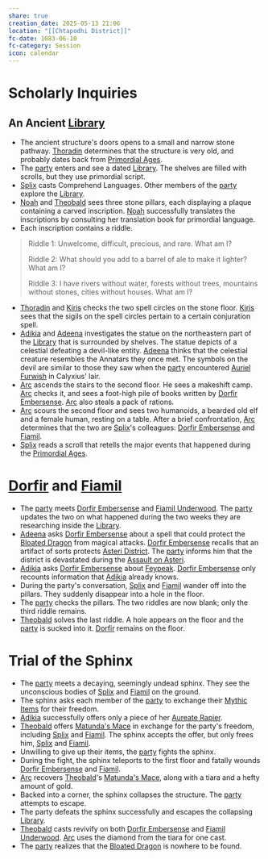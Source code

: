```yaml
---
share: true
creation_date: 2025-05-13 21:06
location: "[[Chtapodhi District]]"
fc-date: 1083-06-10
fc-category: Session
icon: calendar
---
```

# Scholarly Inquiries
## An Ancient [Library](../Locations/Buildings/Sunken%20Library.md)
- The ancient structure's doors opens to a small and narrow stone pathway. [Thoradin](../PCs/Thoradin%20Goodman.md) determines that the structure is very old, and probably dates back from [Primordial Ages](../Lore/Eons%20and%20Ages/Primordial%20Ages.md).
- The [party](../Factions/Seven%20Up....md) enters and see a dated [Library](../Locations/Buildings/Sunken%20Library.md). The shelves are filled with scrolls, but they use primordial script.
- [Splix](../PCs/Spraugh%20'Splix'%20Calix.md) casts Comprehend Languages. Other members of the [party](../Factions/Seven%20Up....md) explore the [Library](../Locations/Buildings/Sunken%20Library.md).
- [Noah](../PCs/Noah%20Skie.md) and [Theobald](../PCs/Theobald%20Clayhollow.md) sees three stone pillars, each displaying a plaque containing a carved inscription. [Noah](../PCs/Noah%20Skie.md) successfully translates the inscriptions by consulting her translation book for primordial language.
- Each inscription contains a riddle.
>Riddle 1: Unwelcome, difficult, precious, and rare. What am I? 
>
>Riddle 2: What should you add to a barrel of ale to make it lighter? What am I? 
>
>Riddle 3: I have rivers without water, forests without trees, mountains without stones, cities without houses. What am I?
- [Thoradin](../PCs/Thoradin%20Goodman.md) and [Kiris](../PCs/Kiris%20Acquermann.md) checks the two spell circles on the stone floor. [Kiris](../PCs/Kiris%20Acquermann.md) sees that the sigils on the spell circles pertain to a certain conjuration spell.
- [Adikia](../PCs/Adikia%20Unalome.md) and [Adeena](../PCs/Adeena%20Oberon.md) investigates the statue on the northeastern part of the [Library](../Locations/Buildings/Sunken%20Library.md) that is surrounded by shelves. The statue depicts of a celestial defeating a devil-like entity. [Adeena](../PCs/Adeena%20Oberon.md) thinks that the celestial creature resembles the Annatars they once met. The symbols on the devil are similar to those they saw when the [party](../Factions/Seven%20Up....md) encountered [Auriel Furwish](../../Auriel%20Furwish.md) in Calyxius' lair.
- [Arc](../PCs/Arc.md) ascends the stairs to the second floor. He sees a makeshift camp. [Arc](../PCs/Arc.md) checks it, and sees a foot-high pile of books written by [Dorfir Embersense](../NPCs/Dorfir%20Embersense.md). [Arc](../PCs/Arc.md) also steals a pack of rations.
- [Arc](../PCs/Arc.md) scours the second floor and sees two humanoids, a bearded old elf and a female human, resting on a table. After a brief confrontation, [Arc](../PCs/Arc.md) determines that the two are [Splix](../PCs/Spraugh%20'Splix'%20Calix.md)'s colleagues: [Dorfir Embersense](../NPCs/Dorfir%20Embersense.md) and [Fiamil](../NPCs/Fiamil%20Underwood.md).
- [Splix](../PCs/Spraugh%20'Splix'%20Calix.md) reads a scroll that retells the major events that happened during the [Primordial Ages](../Lore/Eons%20and%20Ages/Primordial%20Ages.md).
# [Dorfir](../NPCs/Dorfir%20Embersense.md) and [Fiamil](../NPCs/Fiamil%20Underwood.md)
- The [party](../Factions/Seven%20Up....md) meets [Dorfir Embersense](../NPCs/Dorfir%20Embersense.md) and [Fiamil Underwood](../NPCs/Fiamil%20Underwood.md). The [party](../Factions/Seven%20Up....md) updates the two on what happened during the two weeks they are researching inside the [Library](../Locations/Buildings/Sunken%20Library.md).
- [Adeena](../PCs/Adeena%20Oberon.md) asks [Dorfir Embersense](../NPCs/Dorfir%20Embersense.md) about a spell that could protect the [Bloated Dragon](../Items/Bloated%20Dragon.md) from magical attacks. [Dorfir Embersense](../NPCs/Dorfir%20Embersense.md) recalls that an artifact of sorts protects [Asteri District](../Locations/Areas/Asteri%20District.md). The [party](../Factions/Seven%20Up....md) informs him that the district is devastated during the [Assault on Asteri](../Lore/Assault%20on%20Asteri%20and%20Unbinding%20of%20Yvernus.md).
- [Adikia](../PCs/Adikia%20Unalome.md) asks [Dorfir Embersense](../NPCs/Dorfir%20Embersense.md) about [Feypeak](../Locations/Areas/Feypeak.md). [Dorfir Embersense](../NPCs/Dorfir%20Embersense.md) only recounts information that [Adikia](../PCs/Adikia%20Unalome.md) already knows.
- During the party's conversation, [Splix](../PCs/Spraugh%20'Splix'%20Calix.md) and [Fiamil](../NPCs/Fiamil%20Underwood.md) wander off into the pillars. They suddenly disappear into a hole in the floor.
- The [party](../Factions/Seven%20Up....md) checks the pillars. The two riddles are now blank; only the third riddle remains.
- [Theobald](../PCs/Theobald%20Clayhollow.md) solves the last riddle. A hole appears on the floor and the [party](../Factions/Seven%20Up....md) is sucked into it. [Dorfir](../NPCs/Dorfir%20Embersense.md) remains on the floor.
# Trial of the Sphinx
- The [party](../Factions/Seven%20Up....md) meets a decaying, seemingly undead sphinx. They see the unconscious bodies of [Splix](../PCs/Spraugh%20'Splix'%20Calix.md) and [Fiamil](../NPCs/Fiamil%20Underwood.md) on the ground.
- The sphinx asks each member of the [party](../Factions/Seven%20Up....md) to exchange their [Mythic Items](../../Mythic%20Items.md) for their freedom.
- [Adikia](../PCs/Adikia%20Unalome.md) successfully offers only a piece of her [Aureate Rapier](../Items/Mythic%20Items/Aureate%20Rapier.md).
- [Theobald](../PCs/Theobald%20Clayhollow.md) offers [Matunda's Mace](../Items/Mythic%20Items/Matunda's%20Mace.md) in exchange for the party's freedom, including [Splix](../PCs/Spraugh%20'Splix'%20Calix.md) and [Fiamil](../NPCs/Fiamil%20Underwood.md). The sphinx accepts the offer, but only frees him, [Splix](../PCs/Spraugh%20'Splix'%20Calix.md) and [Fiamil](../NPCs/Fiamil%20Underwood.md).
- Unwilling to give up their items, the [party](../Factions/Seven%20Up....md) fights the sphinx.
- During the fight, the sphinx teleports to the first floor and fatally wounds [Dorfir Embersense](../NPCs/Dorfir%20Embersense.md) and [Fiamil](../NPCs/Fiamil%20Underwood.md).
- [Arc](../PCs/Arc.md) recovers [Theobald](../PCs/Theobald%20Clayhollow.md)'s [Matunda's Mace](../Items/Mythic%20Items/Matunda's%20Mace.md), along with a tiara and a hefty amount of gold.
- Backed into a corner, the sphinx collapses the structure. The [party](../Factions/Seven%20Up....md) attempts to escape.
- The party defeats the sphinx successfully and escapes the collapsing [Library](../Locations/Buildings/Sunken%20Library.md).
- [Theobald](../PCs/Theobald%20Clayhollow.md) casts revivify on both [Dorfir Embersense](../NPCs/Dorfir%20Embersense.md) and [Fiamil Underwood](../NPCs/Fiamil%20Underwood.md). [Arc](../PCs/Arc.md) uses the diamond from the tiara for one cast.
- The [party](../Factions/Seven%20Up....md) realizes that the [Bloated Dragon](../Items/Bloated%20Dragon.md) is nowhere to be found.